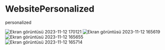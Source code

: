#  WebsitePersonalized
 personalized
 
![Ekran görüntüsü 2023-11-12 170121](https://github.com/erengorkemsahin/WebSiteDeneme/assets/150356436/208d179b-9690-414a-9771-2996ad57e182)
![Ekran görüntüsü 2023-11-12 165619](https://github.com/erengorkemsahin/WebSiteDeneme/assets/150356436/420d6a70-ed2b-4d09-978b-ae031d3ee768)
![Ekran görüntüsü 2023-11-12 165655](https://github.com/erengorkemsahin/WebSiteDeneme/assets/150356436/1ff0b1ac-2dd6-4812-9bcf-1b66865795a1)
![Ekran görüntüsü 2023-11-12 165714](https://github.com/erengorkemsahin/WebSiteDeneme/assets/150356436/36e68356-168d-4b6a-a1b2-13d6d2655f36)
